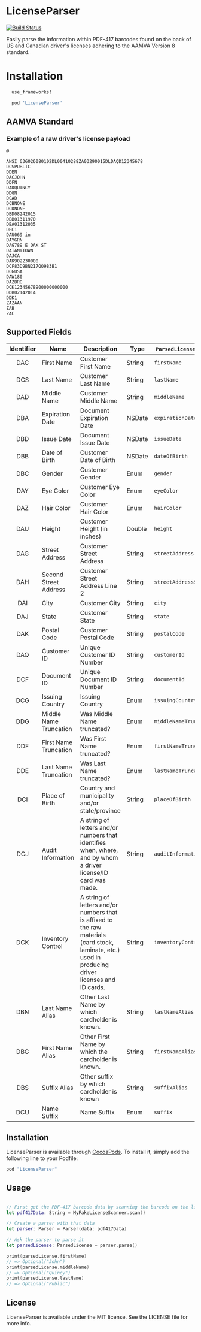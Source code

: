 # LicenseParser
[![Build Status](https://travis-ci.org/sealz/license-parser.svg?branch=0.4.0)](https://travis-ci.org/sealz/license-parser)

Easily parse the information within PDF-417 barcodes found on the back of
US and Canadian driver's licenses adhering to the AAMVA Version 8
standard.

# Installation
```ruby
  use_frameworks!

  pod 'LicenseParser'
```

## AAMVA Standard

### Example of a raw driver's license payload
```
@

ANSI 636026080102DL00410288ZA03290015DLDAQD12345678
DCSPUBLIC
DDEN
DACJOHN
DDFN
DADQUINCY
DDGN
DCAD
DCBNONE
DCDNONE
DBD08242015
DBB01311970
DBA01312035
DBC1
DAU069 in
DAYGRN
DAG789 E OAK ST
DAIANYTOWN
DAJCA
DAK902230000  
DCF83D9BN217QO983B1
DCGUSA
DAW180
DAZBRO
DCK12345678900000000000
DDB02142014
DDK1
ZAZAAN
ZAB
ZAC
```

## Supported Fields
| Identifier | Name | Description | Type | `ParsedLicense` Attribute |
| :-----: | ----- | ------- | ------- | -------- |
| DAC | First Name | Customer First Name | String | `firstName` |
| DCS | Last Name | Customer Last Name | String | `lastName` |
| DAD | Middle Name | Customer Middle Name | String | `middleName` |
| DBA | Expiration Date | Document Expiration Date | NSDate | `expirationDate` |
| DBD | Issue Date | Document Issue Date | NSDate | `issueDate` |
| DBB | Date of Birth | Customer Date of Birth | NSDate | `dateOfBirth` |
| DBC | Gender | Customer Gender | Enum | `gender` |
| DAY | Eye Color | Customer Eye Color | Enum| `eyeColor` |
| DAZ | Hair Color | Customer Hair Color | Enum| `hairColor` |
| DAU | Height | Customer Height (in inches) | Double | `height` |
| DAG | Street Address | Customer Street Address | String | `streetAddress` |
| DAH | Second Street Address | Customer Street Address Line 2 | String | `streetAddressSupplement` |
| DAI | City | Customer City | String | `city` |
| DAJ | State | Customer State | String | `state` |
| DAK | Postal Code | Customer Postal Code | String | `postalCode` |
| DAQ | Customer ID | Unique Customer ID Number | String | `customerId` |
| DCF | Document ID | Unique Document ID Number | String | `documentId` |
| DCG | Issuing Country | Issuing Country | Enum | `issuingCountry` |
| DDG | Middle Name Truncation | Was Middle Name truncated? | Enum | `middleNameTruncation` |
| DDF | First Name Truncation | Was First Name truncated? | Enum| `firstNameTruncation` |
| DDE | Last Name Truncation | Was Last Name truncated? | Enum| `lastNameTruncation` |
| DCI | Place of Birth | Country and municipality and/or state/province | String | `placeOfBirth` |
| DCJ | Audit Information | A string of letters and/or numbers that identifies when, where, and by whom a driver license/ID card was made. | String | `auditInformation` |
| DCK | Inventory Control | A string of letters and/or numbers that is affixed to the raw materials (card stock, laminate, etc.) used in producing driver licenses and ID cards. | String | `inventoryControlNumber` |
| DBN | Last Name Alias | Other Last Name by which cardholder is known. | String | `lastNameAlias` |
| DBG | First Name Alias | Other First Name by which the cardholder is known. | String | `firstNameAlias` |
| DBS | Suffix Alias | Other suffix by which cardholder is known | String | `suffixAlias` |
| DCU | Name Suffix | Name Suffix | Enum | `suffix` |

## Installation

LicenseParser is available through [CocoaPods](http://cocoapods.org). To install
it, simply add the following line to your Podfile:

```ruby
pod "LicenseParser"
```

## Usage

```swift

// First get the PDF-417 barcode data by scanning the barcode on the license
let pdf417Data: String = MyFakeLicenseScanner.scan()

// Create a parser with that data
let parser: Parser = Parser(data: pdf417Data)

// Ask the parser to parse it
let parsedLicense: ParsedLicense = parser.parse()

print(parsedLicense.firstName)
// => Optional("John")
print(parsedLicense.middleName)
// => Optional("Quincy")
print(parsedLicense.lastName)
// => Optional("Public")
```

## License

LicenseParser is available under the MIT license. See the LICENSE file for more info.
